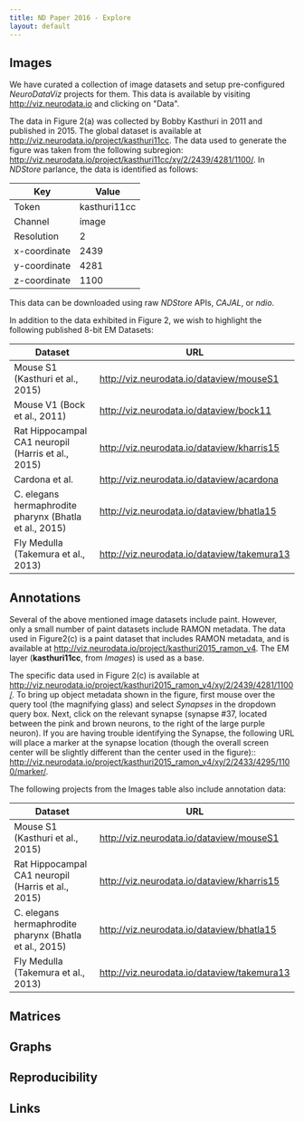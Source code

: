 ```yaml
---
title: ND Paper 2016 - Explore
layout: default
---
```


## Images

We have curated a collection of image datasets and setup pre-configured *NeuroDataViz* projects for them. This data is available by visiting http://viz.neurodata.io and clicking on "Data".

The data in Figure 2(a) was collected by Bobby Kasthuri in 2011 and published in 2015. The global dataset is available at http://viz.neurodata.io/project/kasthuri11cc. The data used to generate the figure was taken from the following subregion: http://viz.neurodata.io/project/kasthuri11cc/xy/2/2439/4281/1100/. In *NDStore* parlance, the data is identified as follows:

| Key | Value |
| ------ | ------------ |
| Token | kasthuri11cc |
| Channel | image |
| Resolution | 2 |
| x-coordinate | 2439 |
| y-coordinate | 4281 |
| z-coordinate | 1100 |

This data can be downloaded using raw *NDStore* APIs, *CAJAL*, or *ndio*.

In addition to the data exhibited in Figure 2, we wish to highlight the following published 8-bit EM Datasets:

|Dataset | URL |
|--------|-----|
| Mouse S1 (Kasthuri et al., 2015) | http://viz.neurodata.io/dataview/mouseS1 |
| Mouse V1 (Bock et al., 2011) | http://viz.neurodata.io/dataview/bock11 |
| Rat Hippocampal CA1 neuropil (Harris et al., 2015) | http://viz.neurodata.io/dataview/kharris15 |
| Cardona et al. | http://viz.neurodata.io/dataview/acardona |
| C. elegans hermaphrodite pharynx (Bhatla et al., 2015) | http://viz.neurodata.io/dataview/bhatla15 |
| Fly Medulla	(Takemura et al., 2013) | http://viz.neurodata.io/dataview/takemura13 |

## Annotations

Several of the above mentioned image datasets include paint. However, only a small number of paint datasets include RAMON metadata. The data used in Figure2(c) is a paint dataset that includes RAMON metadata, and is available at http://viz.neurodata.io/project/kasthuri2015_ramon_v4. The EM layer (**kasthuri11cc**, from *Images*) is used as a base.

The specific data used in Figure 2(c) is available at http://viz.neurodata.io/project/kasthuri2015_ramon_v4/xy/2/2439/4281/1100/. To bring up object metadata shown in the figure, first mouse over the query tool (the magnifying glass) and select *Synapses* in the dropdown query box. Next, click on the relevant synapse (synapse #37, located between the pink and brown neurons, to the right of the large purple neuron). If you are having trouble identifying the Synapse, the following URL will place a marker at the synapse location (though the overall screen center will be slightly different than the center used in the figure):: http://viz.neurodata.io/project/kasthuri2015_ramon_v4/xy/2/2433/4295/1100/marker/.

The following projects from the Images table also include annotation data:

|Dataset | URL |
|--------|-----|
| Mouse S1 (Kasthuri et al., 2015) | http://viz.neurodata.io/dataview/mouseS1 |
| Rat Hippocampal CA1 neuropil (Harris et al., 2015) | http://viz.neurodata.io/dataview/kharris15 |
| C. elegans hermaphrodite pharynx (Bhatla et al., 2015) | http://viz.neurodata.io/dataview/bhatla15 |
| Fly Medulla	(Takemura et al., 2013) | http://viz.neurodata.io/dataview/takemura13 |


## Matrices

## Graphs

## Reproducibility

## Links
